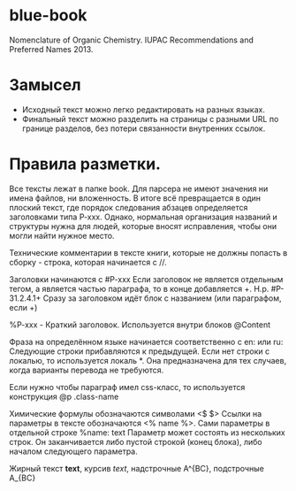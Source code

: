 # blue-book
Nomenclature of Organic Chemistry. IUPAC Recommendations  and Preferred Names 2013.

# Замысел

- Исходный текст можно легко редактировать на разных языках.
- Финальный текст можно разделить на страницы с разными URL по границе разделов, без потери связанности внутренних ссылок.

# Правила разметки.

Все тексты лежат в папке book.
Для парсера не имеют значения ни имена файлов, ни вложенность. В итоге всё превращается в один плоский текст, 
где порядок следования абзацев определяется заголовками типа P-xxx.
Однако, нормальная организация названий и структуры нужна для людей, которые вносят исправления, чтобы они могли найти нужное место.

Технические комментарии в тексте книги, которые не должны попасть в сборку - строка, которая начинается с //.

Заголовки начинаются с #P-xxx
Если заголовок не является отдельным тегом, а является частью параграфа, то в конце добавляется +. Н.р. #P-31.2.4.1+
Сразу за заголовком идёт блок с названием (или параграфом, если +)

%P-xxx - Краткий заголовок. Используется внутри блоков @Content

Фраза на определённом языке начинается соответственно с en: или ru:
Следующие строки прибавляются к предыдущей.
Если нет строки с локалью, то используется локаль *. Она предназначена для тех случаев, когда варианты перевода не требуются.

Если нужно чтобы параграф имел css-класс, то используется конструкция @p .class-name

Химические формулы обозначаются символами <$ $>
Ссылки на параметры в тексте обозначаются <% name %>. Сами параметры в отдельной строке %name: text
Параметр может состоять из нескольких строк. 
Он заканчивается либо пустой строкой (конец блока), либо началом следующего параметра. 

Жирный текст **text**, курсив _text_, надстрочные A^{BC}, подстрочные A_{BC}